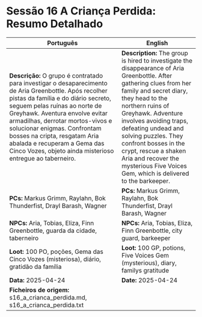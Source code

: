 # Sessão 16  A Criança Perdida: Resumo Detalhado

| Português | English |
|-----------|---------|
| **Descrição:** O grupo é contratado para investigar o desaparecimento de Aria Greenbottle. Após recolher pistas da família e do diário secreto, seguem pelas ruínas ao norte de Greyhawk. Aventura envolve evitar armadilhas, derrotar mortos-vivos e solucionar enigmas. Confrontam bosses na cripta, resgatam Aria abalada e recuperam a Gema das Cinco Vozes, objeto ainda misterioso entregue ao taberneiro. | **Description:** The group is hired to investigate the disappearance of Aria Greenbottle. After gathering clues from her family and secret diary, they head to the northern ruins of Greyhawk. Adventure involves avoiding traps, defeating undead and solving puzzles. They confront bosses in the crypt, rescue a shaken Aria and recover the mysterious Five Voices Gem, which is delivered to the barkeeper. |
| **PCs:** Markus Grimm, Raylahn, Bok Thunderfist, Drayl Barash, Wagner | **PCs:** Markus Grimm, Raylahn, Bok Thunderfist, Drayl Barash, Wagner |
| **NPCs:** Aria, Tobias, Eliza, Finn Greenbottle, guarda da cidade, taberneiro | **NPCs:** Aria, Tobias, Eliza, Finn Greenbottle, city guard, barkeeper |
| **Loot:** 100 PO, poções, Gema das Cinco Vozes (misteriosa), diário, gratidão da família | **Loot:** 100 GP, potions, Five Voices Gem (mysterious), diary, familys gratitude |
| **Data:** 2025-04-24 | **Date:** 2025-04-24 |
| **Ficheiros de origem:** s16_a_crianca_perdida.md, s16_a_crianca_perdida.txt |

























